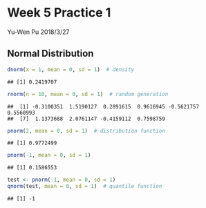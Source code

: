 Week 5 Practice 1
================
Yu-Wen Pu
2018/3/27

Normal Distribution
-------------------

``` r
dnorm(x = 1, mean = 0, sd = 1)  # density
```

    ## [1] 0.2419707

``` r
rnorm(n = 10, mean = 0, sd = 1)  # random generation
```

    ##  [1] -0.3100351  1.5190127  0.2891615  0.9616945 -0.5621757  0.5560993
    ##  [7]  1.1373688  2.0761147 -0.4159112  0.7598759

``` r
pnorm(2, mean = 0, sd = 1)  # distribution function
```

    ## [1] 0.9772499

``` r
pnorm(-1, mean = 0, sd = 1)
```

    ## [1] 0.1586553

``` r
test <- pnorm(-1, mean = 0, sd = 1)
qnorm(test, mean = 0, sd = 1)  # quantile function
```

    ## [1] -1
